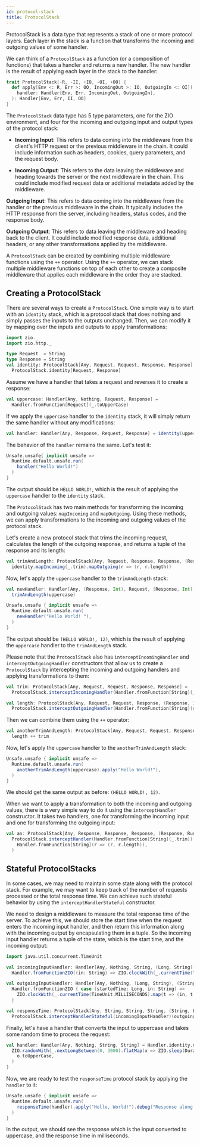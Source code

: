 ```yaml
---
id: protocol-stack
title: ProtocolStack
---
```


ProtocolStack is a data type that represents a stack of one or more protocol layers. Each layer in the stack is a function that transforms the incoming and outgoing values of some handler.

We can think of a `ProtocolStack` as a function (or a composition of functions) that takes a handler and returns a new handler. The new handler is the result of applying each layer in the stack to the handler:

```scala
trait ProtocolStack[-R, -II, +IO, -OI, +OO] {
  def apply[Env <: R, Err >: OO, IncomingOut >: IO, OutgoingIn <: OI](
    handler: Handler[Env, Err, IncomingOut, OutgoingIn],
  ): Handler[Env, Err, II, OO]
}
```

The `ProtocolStack` data type has 5 type parameters, one for the ZIO environment, and four for the incoming and outgoing input and output types of the protocol stack:

- **Incoming Input**: This refers to data coming into the middleware from the client's HTTP request or the previous middleware in the chain. It could include information such as headers, cookies, query parameters, and the request body.

- **Incoming Output**: This refers to the data leaving the middleware and heading towards the server or the next middleware in the chain. This could include modified request data or additional metadata added by the middleware.

**Outgoing Input**: This refers to data coming into the middleware from the handler or the previous middleware in the chain. It typically includes the HTTP response from the server, including headers, status codes, and the response body.

**Outgoing Output**: This refers to data leaving the middleware and heading back to the client. It could include modified response data, additional headers, or any other transformations applied by the middleware.

A `ProtocolStack` can be created by combining multiple middleware functions using the `++` operator. Using the `++` operator, we can stack multiple middleware functions on top of each other to create a composite middleware that applies each middleware in the order they are stacked.

## Creating a ProtocolStack

There are several ways to create a `ProtocolStack`. One simple way is to start with an `identity` stack, which is a protocol stack that does nothing and simply passes the inputs to the outputs unchanged. Then, we can modify it by mapping over the inputs and outputs to apply transformations:

```scala mdoc:silent
import zio._
import zio.http._

type Request  = String
type Response = String
val identity: ProtocolStack[Any, Request, Request, Response, Response] =
  ProtocolStack.identity[Request, Response]
```

Assume we have a handler that takes a request and reverses it to create a response:

```scala mdoc:silent
val uppercase: Handler[Any, Nothing, Request, Response] =
  Handler.fromFunction[Request](_.toUpperCase)
```

If we apply the `uppercase` handler to the `identity` stack, it will simply return the same handler without any modifications:

```scala mdoc:silent
val handler: Handler[Any, Response, Request, Response] = identity(uppercase)
```

The behavior of the `handler` remains the same. Let's test it:

```scala mdoc
Unsafe.unsafe{ implicit unsafe =>
  Runtime.default.unsafe.run(
    handler("Hello World!")
  )
}
```

The output should be `HELLO WORLD!`, which is the result of applying the `uppercase` handler to the `identity` stack.

The `ProtocolStack` has two main methods for transforming the incoming and outgoing values: `mapIncoming` and `mapOutgoing`. Using these methods, we can apply transformations to the incoming and outgoing values of the protocol stack.

Let's create a new protocol stack that trims the incoming request, calculates the length of the outgoing response, and returns a tuple of the response and its length:

```scala mdoc:silent
val trimAndLength: ProtocolStack[Any, Request, Response, Response, (Response, Int)] =
  identity.mapIncoming(_.trim).mapOutgoing(r => (r, r.length))
```

Now, let's apply the `uppercase` handler to the `trimAndLength` stack:

```scala mdoc:silent
val newHandler: Handler[Any, (Response, Int), Request, (Response, Int)] =
  trimAndLength(uppercase)

Unsafe.unsafe { implicit unsafe =>
  Runtime.default.unsafe.run(
    newHandler("Hello World! "),
  )
}
```

The output should be `(HELLO WORLD!, 12)`, which is the result of applying the `uppercase` handler to the `trimAndLength` stack.

Please note that the `ProtocolStack` also has `interceptIncomingHandler` and `interceptOutgoingHandler` constructors that allow us to create a `ProtocolStack` by intercepting the incoming and outgoing handlers and applying transformations to them:

```scala mdoc:silent
val trim: ProtocolStack[Any, Request, Request, Response, Response] =
  ProtocolStack.interceptIncomingHandler(Handler.fromFunction[String](_.trim))

val length: ProtocolStack[Any, Request, Request, Response, (Response, Int)] = 
  ProtocolStack.interceptOutgoingHandler(Handler.fromFunction[String](r => (r, r.length)))
```

Then we can combine them using the `++` operator:

```scala mdoc
val anotherTrimAndLength: ProtocolStack[Any, Request, Request, Response, (Response, Int)] =
  length ++ trim
```

Now, let's apply the `uppercase` handler to the `anotherTrimAndLength` stack:

```scala mdoc
Unsafe.unsafe { implicit unsafe =>
  Runtime.default.unsafe.run(
    anotherTrimAndLength(uppercase).apply("Hello World!"),
  )
}
```

We should get the same output as before: `(HELLO WORLD!, 12)`.

When we want to apply a transformation to both the incoming and outgoing values, there is a very simple way to do it using the `interceptHandler` constructor. It takes two handlers, one for transforming the incoming input and one for transforming the outgoing input:

```scala mdoc:silent
val an: ProtocolStack[Any, Response, Response, Response, (Response, RuntimeFlags)] =
  ProtocolStack.interceptHandler(Handler.fromFunction[String](_.trim))(
    Handler.fromFunction[String](r => (r, r.length)),
  )
```

## Stateful ProtocolStacks

In some cases, we may need to maintain some state along with the protocol stack. For example, we may want to keep track of the number of requests processed or the total response time. We can achieve such stateful behavior by using the `interceptHandlerStateful` constructor.

We need to design a middleware to measure the total response time of the server. To achieve this, we should store the start time when the request enters the incoming input handler, and then return this information along with the incoming output by encapsulating them in a tuple. So the incoming input handler returns a tuple of the state, which is the start time, and the incoming output:

```scala mdoc:silent
import java.util.concurrent.TimeUnit

val incomingInputHandler: Handler[Any, Nothing, String, (Long, String)] =
  Handler.fromFunctionZIO((in: String) => ZIO.clockWith(_.currentTime(TimeUnit.MILLISECONDS)).map(t => (t, in)))

val outgoingInputHandler: Handler[Any, Nothing, (Long, String), (String, Long)] =
  Handler.fromFunctionZIO { case (startedTime: Long, in: String) =>
    ZIO.clockWith(_.currentTime(TimeUnit.MILLISECONDS).map(t => (in, t - startedTime)))
  }

val responseTime: ProtocolStack[Any, String, String, String, (String, Long)] =
  ProtocolStack.interceptHandlerStateful(incomingInputHandler)(outgoingInputHandler)
```

Finally, let's have a handler that converts the input to uppercase and takes some random time to process the request:

```scala mdoc:silent:nest
val handler: Handler[Any, Nothing, String, String] = Handler.identity.mapZIO { (o: String) =>
  ZIO.randomWith(_.nextLongBetween(0, 3000).flatMap(x => ZIO.sleep(Duration.fromMillis(x)))) *> ZIO.succeed(
    o.toUpperCase,
  )
}
```

Now, we are ready to test the `responseTime` protocol stack by applying the `handler` to it:

```scala mdoc
Unsafe.unsafe { implicit unsafe =>
  Runtime.default.unsafe.run(
    responseTime(handler).apply("Hello, World!").debug("Response along with its latency"),
  )
}
```

In the output, we should see the response which is the input converted to uppercase, and the response time in milliseconds.
